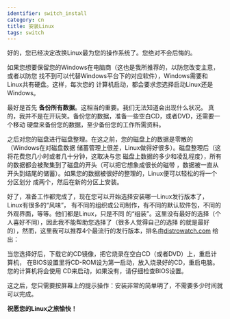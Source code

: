 ```yaml
---
identifier: switch_install
category: cn
title: 安装Linux
tags: switch
---
```


好的，您已经决定改换Linux最为您的操作系统了。您绝对不会后悔的。

如果您想要保留您的Windows在电脑商（这也是我所推荐的，以防您改变主意，或者以防您
找不到可以代替Windows平台下的对应软件），Windows需要和Linux共有硬盘。这样，每次您的
计算机启动，都会要求您选择启动Linux还是Windows。

最好是首先 <b>备份所有数据</b>。这相当的重要。我们无法知道会出现什么状况。
真的，我并不是在开玩笑。备份您的数据，准备一些空白CD，或者DVD，还需要一个移动
硬盘来备份您的数据，至少备份您的工作所需资料。 

之后对您的磁盘进行磁盘整理。在这之前，您的磁盘上的数据是零散的（Windows在对磁盘数据
储蓄管理上很差，Linux做得好很多）。磁盘整理后（这将花费您几小时或者几十分钟，这取决与您
磁盘上数据的多少和凌乱程度），所有的数据都会被聚集到了磁盘的开头（可以把它想象成很长的磁带
，数据被一直从开头到结尾的储蓄）。如果您的数据被很好的整理的，Linux便可以轻松的将一个分区划分
成两个，然后在新的分区上安装。

好了，准备工作都完成了，现在您可以开始选择安装哪一Linux发行版本了，Linux有很多的“风味”，
有不同的组织或公司制作，有不同的默认软件包，不同的外观界面，等等。他们都是Linux，只是不同
的“组装”。这里没有最好的选择（个人喜好不同），因此我不能帮助您选择了（很多人觉得自己的选择
的就是最好的），然而，这里我可以推荐4个最流行的发行版本，排名由<a 
href="http://www.distrowatch.com">distrowatch.com</a> 给出：

<? make_distros_table() ?>

当您选择好后，下载它的CD镜像，把它烧录在空白CD（或者DVD）上，重启计算机，
在BIOS设置里将CD-ROM设为第一启动，放入烧录好的CD，重启电脑。您的计算机将会使用
CD来启动，如果没有，请仔细检查BIOS设置。

这之后，您只需要按屏幕上的提示操作：安装非常的简单明了，不需要多少时间就可以完成。

<b>祝愿您的Linux之旅愉快！</b>

